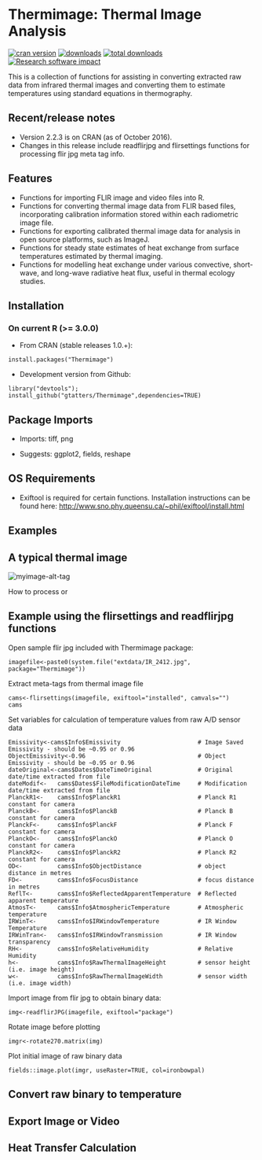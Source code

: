 Thermimage: Thermal Image Analysis
====



[![cran version](https://www.r-pkg.org/badges/version/Thermimage)](https://www.r-pkg.org/badges/version/Thermimage)
[![downloads](https://cranlogs.r-pkg.org/badges/Thermimage)](https://cranlogs.r-pkg.org/badges/Thermimage)
[![total downloads](https://cranlogs.r-pkg.org/badges/grand-total/Thermimage)](https://cranlogs.r-pkg.org/badges/grand-total/Thermimage)
[![Research software impact](http://depsy.org/api/package/cran/Thermimage/badge.svg)](http://depsy.org/package/r/Thermimage)

This is a collection of functions for assisting in converting extracted raw data from infrared thermal images and converting them to estimate temperatures using standard equations in thermography.

## Recent/release notes

* Version 2.2.3 is on CRAN (as of October 2016). 
* Changes in this release include readflirjpg and flirsettings functions for processing flir jpg meta tag info.

## Features

* Functions for importing FLIR image and video files into R.
* Functions for converting thermal image data from FLIR based files, incorporating calibration information stored within each radiometric image file.
* Functions for exporting calibrated thermal image data for analysis in open source platforms, such as ImageJ.
* Functions for steady state estimates of heat exchange from surface temperatures estimated by thermal imaging.
* Functions for modelling heat exchange under various convective, short-wave, and long-wave radiative heat flux, useful in thermal ecology studies.

## Installation


### On current R (>= 3.0.0)

* From CRAN (stable releases 1.0.+):

```
install.packages("Thermimage")
```

* Development version from Github:

```
library("devtools"); install_github("gtatters/Thermimage",dependencies=TRUE)
```

## Package Imports

* Imports: tiff, png

* Suggests: ggplot2, fields, reshape

## OS Requirements

* Exiftool is required for certain functions.  Installation instructions can be found here: http://www.sno.phy.queensu.ca/~phil/exiftool/install.html

## Examples

## A typical thermal image

![myimage-alt-tag](https://github.com/gtatters/Thermimage/blob/master/inst/extdata/IR_2412.jpg?raw=true)

How to process or 

## Example using the flirsettings and readflirjpg functions

Open sample flir jpg included with Thermimage package:

```
imagefile<-paste0(system.file("extdata/IR_2412.jpg", package="Thermimage"))
```

Extract meta-tags from thermal image file

```
cams<-flirsettings(imagefile, exiftool="installed", camvals="")
cams
```

Set variables for calculation of temperature values from raw A/D sensor data

```
Emissivity<-cams$Info$Emissivity                      # Image Saved Emissivity - should be ~0.95 or 0.96
ObjectEmissivity<-0.96                                # Object Emissivity - should be ~0.95 or 0.96
dateOriginal<-cams$Dates$DateTimeOriginal             # Original date/time extracted from file
dateModif<-   cams$Dates$FileModificationDateTime     # Modification date/time extracted from file
PlanckR1<-    cams$Info$PlanckR1                      # Planck R1 constant for camera  
PlanckB<-     cams$Info$PlanckB                       # Planck B constant for camera  
PlanckF<-     cams$Info$PlanckF                       # Planck F constant for camera
PlanckO<-     cams$Info$PlanckO                       # Planck O constant for camera
PlanckR2<-    cams$Info$PlanckR2                      # Planck R2 constant for camera
OD<-          cams$Info$ObjectDistance                # object distance in metres
FD<-          cams$Info$FocusDistance                 # focus distance in metres
ReflT<-       cams$Info$ReflectedApparentTemperature  # Reflected apparent temperature
AtmosT<-      cams$Info$AtmosphericTemperature        # Atmospheric temperature
IRWinT<-      cams$Info$IRWindowTemperature           # IR Window Temperature
IRWinTran<-   cams$Info$IRWindowTransmission          # IR Window transparency
RH<-          cams$Info$RelativeHumidity              # Relative Humidity
h<-           cams$Info$RawThermalImageHeight         # sensor height (i.e. image height)
w<-           cams$Info$RawThermalImageWidth          # sensor width (i.e. image width)
```

Import image from flir jpg to obtain binary data:

```
img<-readflirJPG(imagefile, exiftool="package")
```

Rotate image before plotting
```
imgr<-rotate270.matrix(img)
```

Plot initial image of raw binary data
```
fields::image.plot(imgr, useRaster=TRUE, col=ironbowpal)
```

## Convert raw binary to temperature


## Export Image or Video



## Heat Transfer Calculation


